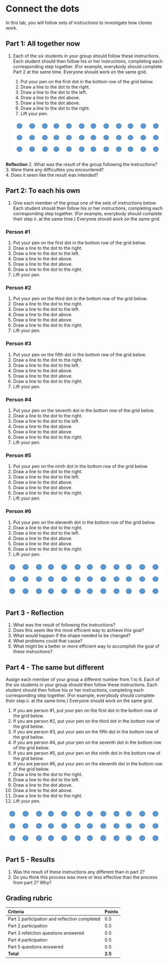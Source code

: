 # Connect the dots

In this lab, you will follow sets of instructions to investigate how clones work.

## Part 1: All together now

1. Each of the six students in your group should follow these instructions.  Each student should then follow his or her instructions, completing each corresponding step together.  (For example, everybody should complete Part 2 at the same time. Everyone should work on the same grid.

    1. Put your pen on the first dot in the bottom row of the grid below.
    2. Draw a line to the dot to the right.
    3. Draw a line to the dot to the left.
    4. Draw a line to the dot above.
    5. Draw a line to the dot above.
    6. Draw a line to the dot to the right.
    7. Lift your pen.

    ![Dots](images/dots.png)

**Reflection**
2. What was the result of the group following the instructions?  
3. Were there any difficulties you encountered?  
4. Does it seem like the result was intended?

## Part 2: To each his own

1. Give each member of the group one of the sets of instructions below.  Each student should then follow his or her instructions, completing each corresponding step together.  (For example, everybody should complete their step ii. at the same time.)  Everyone should work on the same grid.

### Person #1

  1. Put your pen on the first dot in the bottom row of the grid below.
  2. Draw a line to the dot to the right.
  3. Draw a line to the dot to the left.
  4. Draw a line to the dot above.
  5. Draw a line to the dot above.
  6. Draw a line to the dot to the right.
  7. Lift your pen.

### Person #2

  1. Put your pen on the third dot in the bottom row of the grid below.
  2. Draw a line to the dot to the right.
  3. Draw a line to the dot to the left.
  4. Draw a line to the dot above.
  5. Draw a line to the dot above.
  6. Draw a line to the dot to the right.
  7. Lift your pen.

### Person #3

  1. Put your pen on the fifth dot in the bottom row of the grid below.
  2. Draw a line to the dot to the right.
  3. Draw a line to the dot to the left.
  4. Draw a line to the dot above.
  5. Draw a line to the dot above.
  6. Draw a line to the dot to the right.
  7. Lift your pen.

### Person #4

  1. Put your pen on the seventh dot in the bottom row of the grid below.
  2. Draw a line to the dot to the right.
  3. Draw a line to the dot to the left.
  4. Draw a line to the dot above.
  5. Draw a line to the dot above.
  6. Draw a line to the dot to the right.
  7. Lift your pen.

### Person #5

  1. Put your pen on the ninth dot in the bottom row of the grid below.
  2. Draw a line to the dot to the right.
  3. Draw a line to the dot to the left.
  4. Draw a line to the dot above.
  5. Draw a line to the dot above.
  6. Draw a line to the dot to the right.
  7. Lift your pen.

### Person #6

  1. Put your pen on the eleventh dot in the bottom row of the grid below.
  2. Draw a line to the dot to the right.
  3. Draw a line to the dot to the left.
  4. Draw a line to the dot above.
  5. Draw a line to the dot above.
  6. Draw a line to the dot to the right.
  7. Lift your pen.

  ![Dots](images/dots.png)

## Part 3 -  Reflection

1. What was the result of following the instructions?  
2. Does this seem like the most efficient way to achieve this goal?  
3. What would happen if the shape needed to be changed?  
4. What problems could that cause?
5. What might be a better or more efficient way to accomplish the goal of these instructions?

## Part 4 - The same but different

Assign each member of your group a different number from 1 to 6.  Each of the six students in your group should then follow these instructions.  Each student should then follow his or her instructions, completing each corresponding step together.  (For example, everybody should complete their step ii. at the same time.) Everyone should work on the same grid.

  1. If you are person #1, put your pen on the first dot in the bottom row of the grid below.
  2. If you are person #2, put your pen on the third dot in the bottom row of the grid below.
  3. If you are person #3, put your pen on the fifth dot in the bottom row of the grid below.
  4. If you are person #4, put your pen on the seventh dot in the bottom row of the grid below.
  5. If you are person #5, put your pen on the ninth dot in the bottom row of the grid below.
  6. If you are person #6, put your pen on the eleventh dot in the bottom row of the grid below.
  7. Draw a line to the dot to the right.
  8. Draw a line to the dot to the left.
  9. Draw a line to the dot above.
  10. Draw a line to the dot above.
  11. Draw a line to the dot to the right.
  12. Lift your pen.

  ![Dots](images/dots.png)

## Part 5 - Results

1. Was the result of these instructions any different than in part 2?  
2. Do you think this process was more or less effective than the process from part 2?  Why?

## Grading rubric

| **Criteria** |Points |
| :----- | :-- |
| Part 1 participation and reflection completed | 0.5 |
| Part 2 participation | 0.5 |
| Part 3 refelction questions answered  | 0.5 |
| Part 4 participation | 0.5      |
| Part 5 questions answered | 0.5      |
| **Total**  | **2.5** |
